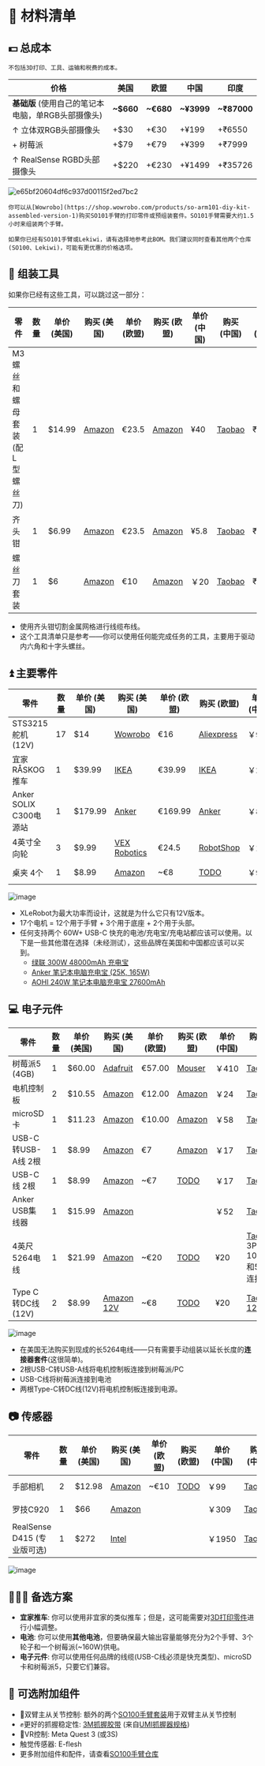 # 🛒 **材料清单**

## 💵 总成本 

```{note}
不包括3D打印、工具、运输和税费的成本。
```

| 价格 | 美国 | 欧盟 | 中国 | 印度 |
| --- | --- | --- | --- | --- |
| **基础版** (使用自己的笔记本电脑，单RGB头部摄像头) | **~$660** | **~€680** | **~¥3999** | **~₹87000** |
| ↑ 立体双RGB头部摄像头 | +$30 | +€30 | +¥199 | +₹6550 |
| + 树莓派 | +$79 | +€79 | +¥399 | +₹7999 |
| ↑ RealSense RGBD头部摄像头 | +$220 | +€230 | +¥1499 | +₹35726 |

![e65bf20604df6c937d00115f2ed7bc2](https://github.com/user-attachments/assets/cdef7558-935d-4e31-a612-f747dfc61340)

```{tip}
你可以从[Wowrobo](https://shop.wowrobo.com/products/so-arm101-diy-kit-assembled-version-1)购买SO101手臂的打印零件或预组装套件。SO101手臂需要大约1.5小时来组装两个手臂。
```

```{note}
如果你已经有SO101手臂或Lekiwi，请有选择地参考此BOM。我们建议同时查看其他两个仓库(SO100、Lekiwi)，可能有更优惠的价格选项。
```

## 🔨 组装工具 

如果你已经有这些工具，可以跳过这一部分：

| 零件 | 数量 | 单价 (美国) | 购买 (美国) | 单价 (欧盟) | 购买 (欧盟) | 单价 (中国) | 购买 (中国) | 单价 (印度) | 购买 (印度) |
| --- | --- | --- | --- | --- | --- | --- | --- | --- | --- |
| M3螺丝和螺母套装 (配L型螺丝刀) | 1 | $14.99 | [Amazon](https://a.co/d/4NfBpNS) | €23.5 | [Amazon](https://www.amazon.fr/Cylindrique-Inoxydable-M2-Socket-Assortiment/dp/B09Y8WYFWD/) | ¥40 | [Taobao](https://item.taobao.com/item.htm?abbucket=14&detail_redpacket_pop=true&id=614760389801&ltk2=1745773029845cww4kdo78gamgx9c4hl35&ns=1&priceTId=2100c82517457730113487286e0bc2&query=m3%E5%86%85%E5%85%AD%E8%A7%92%E8%9E%BA%E4%B8%9D%E5%A5%97%E8%A3%85&skuId=4501144438660&spm=a21n57.1.hoverItem.20&utparam=%7B%22aplus_abtest%22%3A%2256d17236f81617358b208d1cf05155cf%22%7D&xxc=taobaoSearch) | ₹1699 | [Amazon India](https://www.amazon.in/Epi-Torque-Epic-Torque-Doityourself-Tensile/dp/B08F5J4YS6/) |
| 齐头钳 | 1 | $6.99 | [Amazon](https://a.co/d/61KlrZp) | €23.5 | [Amazon](https://www.amazon.fr/Cylindrique-Inoxydable-M2-Socket-Assortiment/dp/B09Y8WYFWD/) | ¥5.8 | [Taobao](https://item.taobao.com/item.htm?abbucket=14&detail_redpacket_pop=true&id=706039364576&ltk2=1745773187187erh7ued4gqcyyk5573rir&ns=1&priceTId=2100c82517457731790992641e0bc2&query=%E5%89%AA%E7%BA%BF%E9%92%B3&skuId=4964064736437&spm=a21n57.1.hoverItem.5&utparam=%7B%22aplus_abtest%22%3A%22474017eea48950332239eaf78d326730%22%7D&xxc=taobaoSearch) | ₹297 | [Amazon India](https://www.amazon.in/Homdum-Electronic-Jewellery-Electric-Strippers/dp/B09SZH1JQ2) |
| 螺丝刀套装 | 1 | $6 | [Amazon](https://www.amazon.com/Precision-Phillips-Screwdriver-Electronics-Computer/dp/B0DB227RTH) | €10 | [Amazon](https://www.amazon.fr/dp/B08ZXVMVYD/) | ￥20 | [Taobao](https://e.tb.cn/h.6ReL0wwgtPuSmNV?tk=3rLDV10AVtr) | ₹448 | [Amazon India](https://www.amazon.in/Zaptec-Magnetic-Screwdriver-Suitable-Electronics/dp/B0CN3GTCT6/) |
- 使用齐头钳切割金属网格进行线缆布线。
- 这个工具清单只是参考——你可以使用任何能完成任务的工具，主要用于驱动内六角和十字头螺丝。

## ⏫ 主要零件


| 零件 | 数量 | 单价 (美国) | 购买 (美国) | 单价 (欧盟) | 购买 (欧盟) | 单价 (中国) | 购买 (中国) | 单价 (印度) | 购买 (印度) |
| --- | --- | --- | --- | --- | --- | --- | --- | --- | --- |
| STS3215舵机 (12V) | 17 | $14 | [Wowrobo](https://shop.wowrobo.com/products/feetech-sts3215-servo-12v-30kg-high-torque-servo-for-so-arm100) | €16 | [Aliexpress](https://www.aliexpress.com/item/1005009271910382.html) | ￥97 | [TaoBao](https://item.taobao.com/item.htm?id=712179366565&skuId=5268252241438) | ₹2097 | [Robu.in](https://robu.in/product/waveshare-30kg-serial-bus-servo/) |
| 宜家RÅSKOG推车 | 1 | $39.99 | [IKEA](https://www.ikea.com/us/en/p/raskog-utility-cart-black-40582181/#content) | €39.99 | [IKEA](https://www.ikea.com/nl/en/p/raskog-trolley-white-30586783/) | ￥249 | [IKEA](https://www.ikea.cn/cn/zh/p/raskog-la-si-ke-shou-tui-che-bai-se-70376721/) | ₹2600 | [Amazon India](https://www.amazon.in/Ikea-R%C3%85SKOG-Trolley-0-35x0-45-Cotton/dp/B07SGJ2RSM) |
| Anker SOLIX C300电源站 | 1 | $179.99 | [Anker](https://www.ankersolix.com/products/c300-dc?variant=49702163972426&ref=naviMenu_pps) | €169.99 | [Anker](https://www.anker.com/eu-en/products/a17260z1?variant=44598991323326&ref=naviMenu_pps) | ￥899 | [Taobao](https://e.tb.cn/h.6PQRiymMOteAgrb?tk=m6L3V3frrfp) | ₹27899 | [Ubuy India](https://www.ubuy.co.in/product/M62UNA548-solix-c300-portable-power-station-outdoor-288wh-lifepo4-battery-300w-600w-surge-solar-generator-140w-two-way-fast-charging-for-camping) |
| 4英寸全向轮 | 3 | $9.99 | [VEX Robotics](https://www.vexrobotics.com/omni-wheels.html?srsltid=AfmBOorWdWT-FIiWSAbicYWSxqYr-d5X3CJSGxMkO33WO0thwlTn4DQu) | €24.5 | [RobotShop](https://eu.robotshop.com/products/100mm-omnidirectional-wheel-brass-bearing-rollers) | ￥135 | [PDD](https://mobile.yangkeduo.com/goods.html?ps=kKWPC7xuzw) | ₹4380 | [Robu.in](https://robu.in/product/100mm-double-aluminium-omni-wheel-bush-type-roller/) |
| 桌夹 4个 | 1 | $8.99 | [Amazon](https://www.amazon.com/TAODAN-Trigger-Ratchet-Woodworking-Processes/dp/B0DJNXF8WH?rps=1&sr=1-18) | ~€8 | [TODO](https://www.notion.so/Bill-of-Material-21abb280f59380f48e49e5c51df2b37f?pvs=21) | ￥9.2 | [TaoBao](https://detail.tmall.com/item.htm?id=801399113134&skuId=5633627126649) | ₹772 | [Amazon India](https://www.amazon.in/HASTHIP%C2%AE-Two-Way-Woodworking-Trigger-Jigsaw/dp/B0BDDHN238/) |


![image](https://github.com/user-attachments/assets/ee012d47-f2a9-495c-a156-01bf92b2e63b)

- XLeRobot为最大功率而设计，这就是为什么它只有12V版本。
- 17个电机 = 12个用于手臂 + 3个用于底座 + 2个用于头部。
- 任何支持两个 60W+ USB-C 快充的电池/充电宝/充电站都应该可以使用。以下是一些其他潜在选择（未经测试），这些品牌在美国和中国都应该可以买到。
  - [绿联 300W 48000mAh 充电宝](https://www.ugreen.com/products/ugreen-300w-48000mah-portable-charger-power-bank?gad_source=1&gad_campaignid=22334559506&gbraid=0AAAAAokPG3uYEJ4xHLZ1A5FoS_1cCYYRO&gclid=CjwKCAjwq9rFBhAIEiwAGVAZP_WRyKyLoZsEkLylqFw3KlfsLzoJ5NMiHtnRrRCAHs69uGl3R8McnBoCL-gQAvD_BwE)
  - [Anker 笔记本电脑充电宝 (25K, 165W)](https://www.anker.com/products/a1695-anker-power-bank-25000mah-165w?variant=44320657997974&utm_source=google&utm_medium=pmax&utm_campaign=us_anker_charger_conversion_pmax_seasonal_purchase_ost&utm_content=seasonal&utm_term=%7B20274825774%7D_%7B%7D_%7B%7D&gad_source=1&gad_campaignid=20284126303&gbraid=0AAAAADbnO27MKKh2JRMESwKW-MVxtoKEL&gclid=CjwKCAjwq9rFBhAIEiwAGVAZPyQRpShyzLVCZCrWArnCPk8fVGbShtkYDsQmfMCKwbmLKyY12u9N_xoCKC0QAvD_BwE)
  - [AOHI 240W 笔记本电脑充电宝 27600mAh](https://a.co/d/aW8lNc2)

## 💻 电子元件

| 零件 | 数量 | 单价 (美国) | 购买 (美国) | 单价 (欧盟) | 购买 (欧盟) | 单价 (中国) | 购买 (中国) | 单价 (印度) | 购买 (印度) |
| --- | --- | --- | --- | --- | --- | --- | --- | --- | --- |
| 树莓派5 (4GB) | 1 | $60.00 | [Adafruit](https://www.adafruit.com/product/5812) | €57.00 | [Mouser](https://eu.mouser.com/ProductDetail/Raspberry-Pi/SC1111?qs=HoCaDK9Nz5fnLhlMNnKTiQ%3D%3D) | ￥410 | [Taobao](https://e.tb.cn/h.64IIvlisvAL15g8?tk=fdOVexkHECW) | [Robu.in](https://robu.in/product/raspberry-pi-5-model-4gb/) |
| 电机控制板 | 2 | $10.55 | [Amazon](https://www.amazon.com/Waveshare-Integrates-Control-Circuit-Supports/dp/B0CTMM4LWK/) | €12.00 | [Amazon](https://www.amazon.fr/Waveshare-Integrates-Control-Applicable-Integrate/dp/B0CJ6TP3TP) | ￥24 | [Taobao](https://e.tb.cn/h.64DOUpLpB5crVdH?tk=BSaTex9UHWj) | ₹4041 | [Amazon India](https://www.amazon.in/Wonrabai-Integrates-Control-Circuit-Supports/dp/B0D1R4SGFS/) |
| microSD卡 | 1 | $11.23 | [Amazon](https://www.amazon.com/SanDisk-Extreme-microSDXC-Memory-Adapter/dp/B09X7C7LL1/) | €10.00 | [Amazon](https://www.amazon.fr/Lexar-Carte-Micro-adaptateur-Smartphone/dp/B08XZ2KS1F) | ￥58 | [Taobao](https://e.tb.cn/h.64DMZzLz5h26s12?tk=eImPex96lCQ) | ₹739 | [Amazon India](https://www.amazon.in/SanDisk-Extreme-microSD-Smartphones-Action/dp/B0B2DDJGF8/) |
| USB-C转USB-A线 2根 | 1 | $8.99 | [Amazon](https://a.co/d/0mWsmhG) | €7 | [Amazon](https://www.amazon.fr/dp/B07BNF842T/) | ￥17 | [Taobao](https://e.tb.cn/h.64HOv24RLmYC4Yh?tk=AXpgexkDFd4) | ₹799 | [Amazon India](https://www.amazon.in/Powerline-Charging-Compatibility-Delivery-MacBook/dp/B07DD5YHMH) |
| USB-C线 2根 | 1 | $8.99 | [Amazon](https://a.co/d/f8hm4E2) | ~€7 | [TODO](https://www.notion.so/Bill-of-Material-21abb280f59380f48e49e5c51df2b37f?pvs=21) | ￥17 | [Taobao](https://detail.tmall.com/item.htm?abbucket=14&detail_redpacket_pop=true&id=562374737204&ltk2=1745778907089uemkvoxey50xt270pvkfcq&ns=1&priceTId=2100c80417457788995147926e0bd5&query=usbc%E6%95%B0%E6%8D%AE%E7%BA%BF&skuId=5239339491575&spm=a21n57.1.hoverItem.4&utparam=%7B%22aplus_abtest%22%3A%2250461336def889c0b534e9603672d7f7%22%7D&xxc=taobaoSearch) | ₹899 | [Amazon India](https://www.amazon.in/Anker-Charging-MacBook-Galaxy-Charger/dp/B088NRLMPV/) |
| Anker USB集线器 | 1 | $15.99 | [Amazon](https://a.co/d/6tJW8lN) |  |  | ￥52 | [Taobao](https://e.tb.cn/h.hTEgXX1RlPY0lWL?tk=AKLz4a3uOsA) | ₹699 | [Amazon India](https://www.amazon.in/Anker-4-Port-Ultra-Extended-MacBook/dp/B07L32B9C2/) |
| 4英尺5264电线 | 1 | $21.99 | [Amazon](https://www.amazon.com/dp/B0D2W47V8V) | ~€20 | [TODO](https://www.notion.so/Bill-of-Material-21abb280f59380f48e49e5c51df2b37f?pvs=21) | ¥20 | [Taobao](https://e.tb.cn/h.6ZvsvUU7wlxTIqu?tk=mz7PeJUloea) 3P-1000mm和5264连接器 | ₹7209 | [Amazon India](https://www.amazon.in/Keszoox-Connector-Assortment-Compatible-Pre-Crimped/dp/B0DCYYWZT7) |
| Type C转DC线(12V) | 2 | $8.99 | [Amazon 12V](https://www.amazon.com/dp/B0CDBWHXDZ) | ~€8 | [TODO](https://www.notion.so/Bill-of-Material-21abb280f59380f48e49e5c51df2b37f?pvs=21) | ¥20 | [Taobao 12V](https://e.tb.cn/h.6ZvuOW01EmvvHq1?tk=nzvFeJUnyuB) | ₹659 | [Amazon India](https://www.amazon.in/Tobo-7-4x0-6MM-Flexible-Charging-TD-1125CC/dp/B0CQNWRZQ) |

![image](https://github.com/user-attachments/assets/0a8afb77-30b7-4d5c-a981-9b255269f9ec)

- 在美国无法购买到现成的长5264电线——只有需要手动组装以延长长度的**连接器套件**(这很简单)。
- 2根USB-C转USB-A线将电机控制板连接到树莓派/PC
- USB-C线将树莓派连接到电池
- 两根Type-C转DC线(12V)将电机控制板连接到电源。

## 📷 传感器 

| 零件 | 数量 | 单价 (美国) | 购买 (美国) | 单价 (欧盟) | 购买 (欧盟) | 单价 (中国) | 购买 (中国) | 单价 (印度) | 购买 (印度) |
| --- | --- | --- | --- | --- | --- | --- | --- | --- | --- |
| 手部相机 | 2 | $12.98 | [Amazon](https://a.co/d/fXX2odP) | ~€10 | [TODO](https://www.notion.so/Bill-of-Material-21abb280f59380f48e49e5c51df2b37f?pvs=21) | ￥99 | [Taobao](https://item.taobao.com/item.htm?ft=t&id=860171734711) | ₹3278 | [Desert Cart](https://www.desertcart.in/products/612412428-innomaker-1080p-usb-2-0-uvc-camera-130-wide-angle) |
| 罗技C920 | 1 | $66 | [Amazon](https://a.co/d/gM8vei1) |  |  | ￥309 |[Taobao]( https://e.tb.cn/h.hjpjA9cw3DpgwQi?tk=DRu642dmCo8 ) | ₹8459 | [Amazon India](https://www.amazon.in/Logitech-C920-Pro-Webcam-Microphones/dp/B006JH8T3S/) |
| RealSense D415 (专业版可选) | 1 | $272 | [Intel](https://store.intelrealsense.com/buy-intel-realsense-depth-camera-d415.html) |  |  | ￥1950 |[Taobao](https://e.tb.cn/h.hTHju7zCMDMR84q?tk=z0WU4aXOKey)  | ₹35726 | [Robu.in](https://robu.in/product/intel-d415-realsense-depth-camera/) |

![image](https://github.com/user-attachments/assets/0f5a10ce-d0e9-4e53-b457-27a9ba057cbf)

## 🧑‍🤝‍🧑 备选方案 

- **宜家推车**: 你可以使用非宜家的类似推车；但是，这可能需要对[3D打印零件](https://www.notion.so/vectorwang/3D_Models/3D_models_for_printing/XLeRobot_special/base_connector.stl)进行小幅调整。
- **电池**: 你可以使用**其他电池**，但要确保最大输出容量能够充分为2个手臂、3个轮子和一个树莓派(~160W)供电。
- **电子元件**: 你可以使用任何品牌的线缆(USB-C线必须是快充类型)、microSD卡和树莓派5，只要它们兼容。

## 🧩 可选附加组件 

- 🙌双臂主从关节控制: 额外的两个[SO100手臂套装](https://github.com/TheRobotStudio/SO-ARM100/tree/main)用于双臂主从关节控制
- ✊更好的抓握稳定性: [3M抓握胶带](https://www.amazon.com/gp/product/B0093CQPW8/ref=ppx_yo_dt_b_search_asin_title?ie=UTF8&psc=1) (来自[UMI抓握器规格](https://docs.google.com/document/d/1TPYwV9sNVPAi0ZlAupDMkXZ4CA1hsZx7YDMSmcEy6EU/edit?tab=t.0#heading=h.5k5vwx2iqjqg))
- 👀VR控制: Meta Quest 3 (或3S)
- 触觉传感器: E-flesh
- 更多附加组件和配件，请查看[SO100手臂仓库](https://github.com/TheRobotStudio/SO-ARM100/tree/main?tab=readme-ov-file#optional-hardware)
